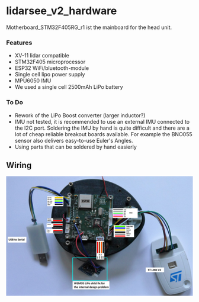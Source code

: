 # lidarsee_v2_hardware
Motherboard_STM32F405RG_r1 ist the mainboard for the head unit. 

### Features
* XV-11 lidar compatible
* STM32F405 microprocessor
* ESP32 WiFi/bluetooth-module
* Single cell lipo power supply
* MPU6050 IMU
* We used a single cell 2500mAh LiPo battery

### To Do
* Rework of the LiPo Boost converter (larger inductor?)
* IMU not tested, it is recommended to use an external IMU connected to the I2C port. Soldering the IMU by hand is quite difficult and there are a lot of cheap reliable breakout boards available. For example the BNO055 sensor also delivers easy-to-use Euler's Angles.
* Using parts that can be soldered by hand easierly


## Wiring

![assemblyMainbaord](../docs/images/MotherboardImage.jpg)
